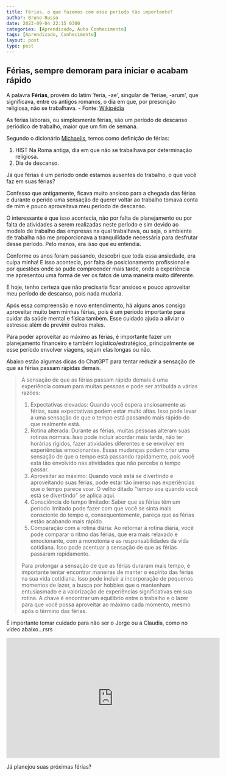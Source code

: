 ```yaml
---
title: Férias, o que fazemos com esse período tão importante?
author: Bruno Russo
date: 2023-09-04 22:15 0300
categories: [Aprendizado, Auto Conhecimento]
tags: [Aprendizado, Conhecimento]
layout: post
type: post
---
```


## Férias, sempre demoram para iniciar e acabam rápido

A palavra **Férias**, provém do latim 'feria, -ae', singular de 'feriae, -arum', que significava, entre os antigos romanos, o dia em que, por prescrição religiosa, não se trabalhava. - Fonte: [Wikipédia](https://pt.wikipedia.org/wiki/F%C3%A9rias_laborais)

As férias laborais, ou simplesmente férias, são um período de descanso periódico de trabalho, maior que um fim de semana.

Segundo o dicionário [Michaelis](https://michaelis.uol.com.br/moderno-portugues/busca/portugues-brasileiro/feria), temos como definição de férias:

1. HIST Na Roma antiga, dia em que não se trabalhava por determinação religiosa.
2. Dia de descanso.

Já que férias é um período onde estamos ausentes do trabalho, o que você faz em suas férias?

Confesso que antigamente, ficava muito ansioso para a chegada das férias e durante o perído uma sensação de querer voltar ao trabalho tomava conta de mim e pouco aproveitava meu período de descanso. 

O interessante é que isso acontecia, não por falta de planejamento ou por falta de atividades a serem realizadas neste período e sim devido ao modelo de trabalho das empresas na qual trabalhava, ou seja, o ambiente de trabalha não me proporcionava a tranquilidade necessária para desfrutar desse período. Pelo menos, era isso que eu entendia.

Conforme os anos foram passando, descobri que toda essa ansiedade, era culpa minha! E isso acontecia, por falta de posicionamento profissional e por questões onde só pude compreender mais tarde, onde a experiência me apresentou uma forma de ver os fatos de uma maneira muito diferente.

E hoje, tenho certeza que não precisaria ficar ansioso e pouco aproveitar meu período de descanso, pois nada mudaria.

Após essa compreensão e novo entendimento, há alguns anos consigo aproveitar muito bem minhas férias, pois é um período importante para cuidar da saúde mental e física também. Esse cuidado ajuda a aliviar o estresse além de previnir outros males.

Para poder aproveitar ao máximo as férias, é importante fazer um planejamento financeiro e também logistico/estratégico, principalmente se esse período envolver viagens, sejam elas longas ou não.

Abaixo estão algumas dicas do ChatGPT para tentar reduzir a sensação de que as férias passam rápidas demais.

> A sensação de que as férias passam rápido demais é uma experiência comum para muitas pessoas e pode ser atribuída a várias razões:
>1. Expectativas elevadas: Quando você espera ansiosamente as férias, suas expectativas podem estar muito altas. Isso pode levar a uma sensação de que o tempo está passando mais rápido do que realmente está.
>2. Rotina alterada: Durante as férias, muitas pessoas alteram suas rotinas normais. Isso pode incluir acordar mais tarde, não ter horários rígidos, fazer atividades diferentes e se envolver em experiências emocionantes. Essas mudanças podem criar uma sensação de que o tempo está passando rapidamente, pois você está tão envolvido nas atividades que não percebe o tempo passar.
>3. Aproveitar ao máximo: Quando você está se divertindo e aproveitando suas férias, pode estar tão imerso nas experiências que o tempo parece voar. O velho ditado "tempo voa quando você está se divertindo" se aplica aqui.
>4. Consciência do tempo limitado: Saber que as férias têm um período limitado pode fazer com que você se sinta mais consciente do tempo e, consequentemente, pareça que as férias estão acabando mais rápido.
>5. Comparação com a rotina diária: Ao retornar à rotina diária, você pode comparar o ritmo das férias, que era mais relaxado e emocionante, com a monotonia e as responsabilidades da vida cotidiana. Isso pode acentuar a sensação de que as férias passaram rapidamente.
>
>Para prolongar a sensação de que as férias duraram mais tempo, é importante tentar encontrar maneiras de manter o espírito das férias na sua vida cotidiana. Isso pode incluir a incorporação de pequenos momentos de lazer, a busca por hobbies que o mantenham entusiasmado e a valorização de experiências significativas em sua rotina. A chave é encontrar um equilíbrio entre o trabalho e o lazer para que você possa aproveitar ao máximo cada momento, mesmo após o término das férias.

É importante tomar cuidado para não ser o Jorge ou a Claudia, como no vídeo abaixo...rsrs

<iframe width="560" height="315" src="https://www.youtube.com/embed/1sDnWKkui0Q?si=CBiVJfO3JW-hPLnH" title="YouTube video player" frameborder="0" allow="accelerometer; autoplay; clipboard-write; encrypted-media; gyroscope; picture-in-picture; web-share" allowfullscreen></iframe>

Já planejou suas próximas férias?